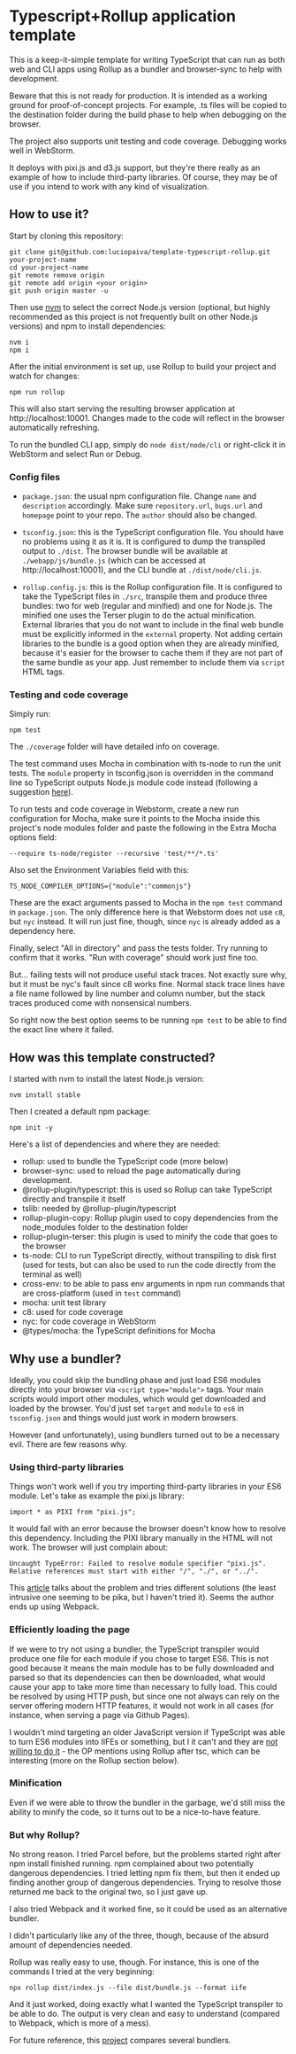 
# Typescript+Rollup application template

This is a keep-it-simple template for writing TypeScript that can run as both web and CLI apps using Rollup as a bundler and browser-sync to help with development.

Beware that this is not ready for production. It is intended as a working ground for proof-of-concept projects. For example, .ts files will be copied to the destination folder during the build phase to help when debugging on the browser. 

The project also supports unit testing and code coverage. Debugging works well in WebStorm.

It deploys with pixi.js and d3.js support, but they're there really as an example of how to include third-party libraries. Of course, they may be of use if you intend to work with any kind of visualization.

## How to use it?

Start by cloning this repository:

    git clone git@github.com:luciopaiva/template-typescript-rollup.git your-project-name
    cd your-project-name
    git remote remove origin
    git remote add origin <your origin>
    git push origin master -u

Then use [nvm](https://github.com/nvm-sh/nvm) to select the correct Node.js version (optional, but highly recommended as this project is not frequently built on other Node.js versions) and npm to install dependencies:

    nvm i
    npm i

After the initial environment is set up, use Rollup to build your project and watch for changes:

    npm run rollup

This will also start serving the resulting browser application at http://localhost:10001. Changes made to the code will reflect in the browser automatically refreshing.

To run the bundled CLI app, simply do `node dist/node/cli` or right-click it in WebStorm and select Run or Debug.

### Config files

- `package.json`: the usual npm configuration file. Change `name` and `description` accordingly. Make sure `repository.url`, `bugs.url` and `homepage` point to your repo. The `author` should also be changed.

- `tsconfig.json`: this is the TypeScript configuration file. You should have no problems using it as it is. It is configured to dump the transpiled output to `./dist`. The browser bundle will be available at `./webapp/js/bundle.js` (which can be accessed at http://localhost:10001), and the CLI bundle at `./dist/node/cli.js`.

- `rollup.config.js`: this is the Rollup configuration file. It is configured to take the TypeScript files in `./src`, transpile them and produce three bundles: two for web (regular and minified) and one for Node.js. The minified one uses the Terser plugin to do the actual minification. External libraries that you do not want to include in the final web bundle must be explicitly informed in the `external` property. Not adding certain libraries to the bundle is a good option when they are already minified, because it's easier for the browser to cache them if they are not part of the same bundle as your app. Just remember to include them via `script` HTML tags.

### Testing and code coverage

Simply run:

    npm test

The `./coverage` folder will have detailed info on coverage.

The test command uses Mocha in combination with ts-node to run the unit tests. The `module` property in tsconfig.json is overridden in the command line so TypeScript outputs Node.js module code instead (following a suggestion [here](https://stackoverflow.com/a/64896966/778272)).

To run tests and code coverage in Webstorm, create a new run configuration for Mocha, make sure it points to the Mocha inside this project's node modules folder and paste the following in the Extra Mocha options field:

    --require ts-node/register --recursive 'test/**/*.ts'

Also set the Environment Variables field with this:

    TS_NODE_COMPILER_OPTIONS={"module":"commonjs"}

These are the exact arguments passed to Mocha in the `npm test` command in `package.json`. The only difference here is that Webstorm does not use `c8`, but `nyc` instead. It will run just fine, though, since `nyc` is already added as a dependency here.

Finally, select "All in directory" and pass the tests folder. Try running to confirm that it works. "Run with coverage" should work just fine too.

But... failing tests will not produce useful stack traces. Not exactly sure why, but it must be nyc's fault since c8 works fine. Normal stack trace lines have a file name followed by line number and column number, but the stack traces produced come with nonsensical numbers.

So right now the best option seems to be running `npm test` to be able to find the exact line where it failed.

## How was this template constructed?

I started with nvm to install the latest Node.js version:

    nvm install stable

Then I created a default npm package:

    npm init -y

Here's a list of dependencies and where they are needed:

- rollup: used to bundle the TypeScript code (more below)
- browser-sync: used to reload the page automatically during development.
- @rollup-plugin/typescript: this is used so Rollup can take TypeScript directly and transpile it itself
- tslib: needed by @rollup-plugin/typescript
- rollup-plugin-copy: Rollup plugin used to copy dependencies from the node_modules folder to the destination folder
- rollup-plugin-terser: this plugin is used to minify the code that goes to the browser
- ts-node: CLI to run TypeScript directly, without transpiling to disk first (used for tests, but can also be used to run the code directly from the terminal as well)
- cross-env: to be able to pass env arguments in npm run commands that are cross-platform (used in `test` command)
- mocha: unit test library 
- c8: used for code coverage
- nyc: for code coverage in WebStorm
- @types/mocha: the TypeScript definitions for Mocha

## Why use a bundler?

Ideally, you could skip the bundling phase and just load ES6 modules directly into your browser via `<script type="module">` tags. Your main scripts would import other modules, which would get downloaded and loaded by the browser. You'd just set `target` and `module` to `es6` in `tsconfig.json` and things would just work in modern browsers.

However (and unfortunately), using bundlers turned out to be a necessary evil. There are few reasons why.

### Using third-party libraries

Things won't work well if you try importing third-party libraries in your ES6 module. Let's take as example the pixi.js library:

    import * as PIXI from "pixi.js";

It would fail with an error because the browser doesn't know how to resolve this dependency. Including the PIXI library manually in the HTML will not work. The browser will just complain about:

    Uncaught TypeError: Failed to resolve module specifier "pixi.js". Relative references must start with either "/", "./", or "../".

This [article](http://dplatz.de/blog/2019/es6-bare-imports.html) talks about the problem and tries different solutions (the least intrusive one seeming to be pika, but I haven't tried it). Seems the author ends up using Webpack.

### Efficiently loading the page

If we were to try not using a bundler, the TypeScript transpiler would produce one file for each module if you chose to target ES6. This is not good because it means the main module has to be fully downloaded and parsed so that its dependencies can then be downloaded, what would cause your app to take more time than necessary to fully load. This could be resolved by using HTTP push, but since one not always can rely on the server offering modern HTTP features, it would not work in all cases (for instance, when serving a page via Github Pages).

I wouldn't mind targeting an older JavaScript version if TypeScript was able to turn ES6 modules into IIFEs or something, but I it can't and they are [not willing to do it](https://github.com/microsoft/TypeScript/issues/32463) - the OP mentions using Rollup after tsc, which can be interesting (more on the Rollup section below).

### Minification

Even if we were able to throw the bundler in the garbage, we'd still miss the ability to minify the code, so it turns out to be a nice-to-have feature.

### But why Rollup?

No strong reason. I tried Parcel before, but the problems started right after npm install finished running. npm complained about two potentially dangerous dependencies. I tried letting npm fix them, but then it ended up finding another group of dangerous dependencies. Trying to resolve those returned me back to the original two, so I just gave up.

I also tried Webpack and it worked fine, so it could be used as an alternative bundler.

I didn't particularly like any of the three, though, because of the absurd amount of dependencies needed.

Rollup was really easy to use, though. For instance, this is one of the commands I tried at the very beginning:

    npx rollup dist/index.js --file dist/bundle.js --format iife

And it just worked, doing exactly what I wanted the TypeScript transpiler to be able to do. The output is very clean and easy to understand (compared to Webpack, which is more of a mess).

For future reference, this [project](https://github.com/FlorianRappl/bundler-comparison) compares several bundlers.
